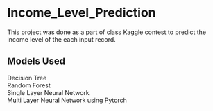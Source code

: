 # Income_Level_Prediction

This project was done as a part of class Kaggle contest to predict the income level of the each input record.

## Models Used

Decision Tree  
Random Forest  
Single Layer Neural Network  
Multi Layer Neural Network using Pytorch  
